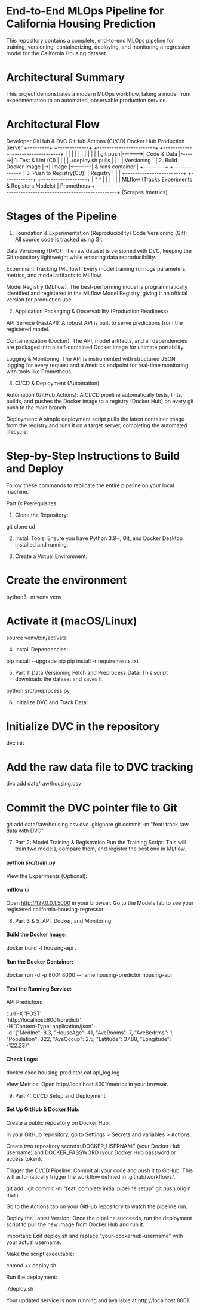 # End-to-End MLOps Pipeline for California Housing Prediction

This repository contains a complete, end-to-end MLOps pipeline for training, versioning, containerizing, deploying, and monitoring a regression model for the California Housing dataset.

# Architectural Summary
This project demonstrates a modern MLOps workflow, taking a model from experimentation to an automated, observable production service.

# Architectural Flow
Developer         GitHub & DVC          GitHub Actions (CI/CD)      Docker Hub           Production Server
+---------+       +-------------+       +------------------------+  +------------+       +-------------------+
|         |       |             |       |                        |  |            |       |                   |
| git push|------>| Code & Data |------>| 1. Test & Lint (CI)    |  |            |       | ./deploy.sh pulls |
|         |       | Versioning  |       | 2. Build Docker Image  |->| Image      |<------| & runs container  |
+---------+       +-------------+       | 3. Push to Registry(CD)|  | Registry   |       |                   |
                                        +------------------------+  +------------+       +-------------------+
                                                                                             |     ^
     ^                                                                                       |     |
     |                                                                                       |     |
     |    MLflow (Tracks Experiments & Registers Models)                                     |  Prometheus
     +---------------------------------------------------------------------------------------+  (Scrapes
                                                                                                /metrics)

# Stages of the Pipeline
1. Foundation & Experimentation (Reproducibility)
Code Versioning (Git): All source code is tracked using Git.

Data Versioning (DVC): The raw dataset is versioned with DVC, keeping the Git repository lightweight while ensuring data reproducibility.

Experiment Tracking (MLflow): Every model training run logs parameters, metrics, and model artifacts to MLflow.

Model Registry (MLflow): The best-performing model is programmatically identified and registered in the MLflow Model Registry, giving it an official version for production use.

2. Application Packaging & Observability (Production Readiness)

API Service (FastAPI): A robust API is built to serve predictions from the registered model.

Containerization (Docker): The API, model artifacts, and all dependencies are packaged into a self-contained Docker image for ultimate portability.

Logging & Monitoring: The API is instrumented with structured JSON logging for every request and a /metrics endpoint for real-time monitoring with tools like Prometheus.

3. CI/CD & Deployment (Automation)

Automation (GitHub Actions): A CI/CD pipeline automatically tests, lints, builds, and pushes the Docker image to a registry (Docker Hub) on every git push to the main branch.

Deployment: A simple deployment script pulls the latest container image from the registry and runs it on a target server, completing the automated lifecycle.

# Step-by-Step Instructions to Build and Deploy
Follow these commands to replicate the entire pipeline on your local machine.

Part 0: Prerequisites
1. Clone the Repository:

git clone <your-repository-url>
cd <repository-name>

2. Install Tools: Ensure you have Python 3.9+, Git, and Docker Desktop installed and running.

3. Create a Virtual Environment:

# Create the environment
python3 -m venv venv

# Activate it (macOS/Linux)
source venv/bin/activate

4. Install Dependencies:

pip install --upgrade pip
pip install -r requirements.txt

5. Part 1: Data Versioning
Fetch and Preprocess Data: This script downloads the dataset and saves it.

python src/preprocess.py

6. Initialize DVC and Track Data:

# Initialize DVC in the repository
dvc init

# Add the raw data file to DVC tracking
dvc add data/raw/housing.csv

# Commit the DVC pointer file to Git
git add data/raw/housing.csv.dvc .gitignore
git commit -m "feat: track raw data with DVC"

7. Part 2: Model Training & Registration
Run the Training Script: This will train two models, compare them, and register the best one in MLflow.

#### python src/train.py

View the Experiments (Optional):

#### mlflow ui

Open http://127.0.0.1:5000 in your browser. Go to the Models tab to see your registered california-housing-regressor.

8. Part 3 & 5: API, Docker, and Monitoring
#### Build the Docker Image:

docker build -t housing-api .

#### Run the Docker Container:

docker run -d -p 8001:8000 --name housing-predictor housing-api

#### Test the Running Service:

API Prediction:

curl -X 'POST' \
  'http://localhost:8001/predict/' \
  -H 'Content-Type: application/json' \
  -d '{"MedInc": 8.3, "HouseAge": 41, "AveRooms": 7, "AveBedrms": 1, "Population": 322, "AveOccup": 2.5, "Latitude": 37.88, "Longitude": -122.23}'

#### Check Logs:

docker exec housing-predictor cat api_log.log

View Metrics: Open http://localhost:8001/metrics in your browser.

9. Part 4: CI/CD Setup and Deployment
#### Set Up GitHub & Docker Hub:

Create a public repository on Docker Hub.

In your GitHub repository, go to Settings > Secrets and variables > Actions.

Create two repository secrets: DOCKER_USERNAME (your Docker Hub username) and DOCKER_PASSWORD (your Docker Hub password or access token).

Trigger the CI/CD Pipeline: Commit all your code and push it to GitHub. This will automatically trigger the workflow defined in .github/workflows/.

git add .
git commit -m "feat: complete initial pipeline setup"
git push origin main

Go to the Actions tab on your GitHub repository to watch the pipeline run.

Deploy the Latest Version: Once the pipeline succeeds, run the deployment script to pull the new image from Docker Hub and run it.

Important: Edit deploy.sh and replace "your-dockerhub-username" with your actual username.

Make the script executable:

chmod +x deploy.sh

Run the deployment:

./deploy.sh

Your updated service is now running and available at http://localhost:8001.